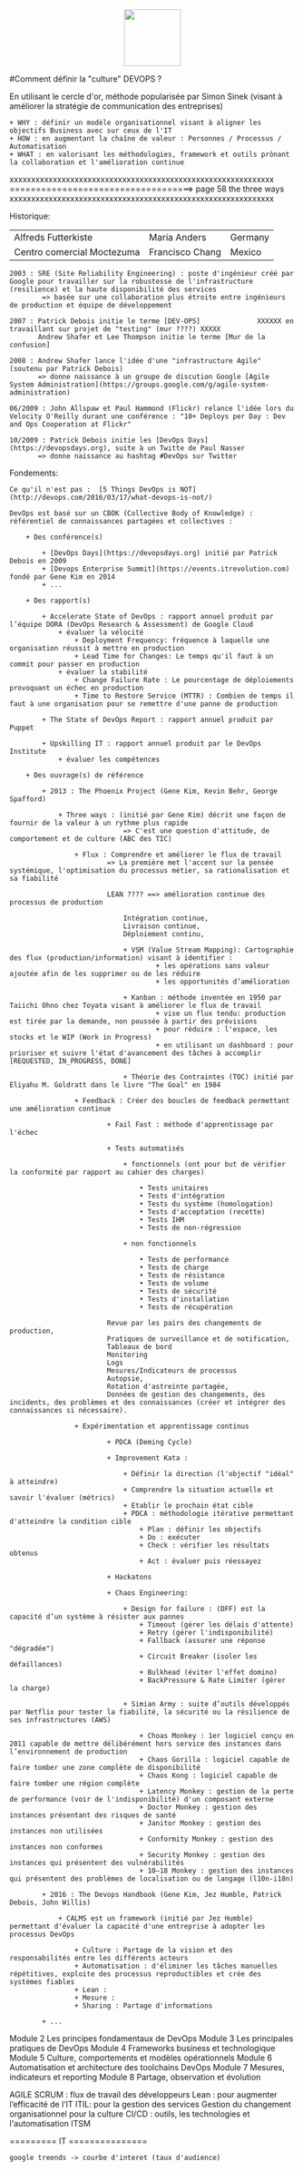 <div id="header" align="center">
  <img src="https://media.giphy.com/media/M9gbBd9nbDrOTu1Mqx/giphy.gif" width="100"/>
</div>

#Comment définir la "culture" DEVOPS ?

En utilisant le cercle d'or, méthode popularisée par Simon Sinek (visant à améliorer la stratégie de communication des entreprises)

	+ WHY : définir un modèle organisationnel visant à aligner les objectifs Business avec sur ceux de l'IT
	+ HOW : en augmentant la chaîne de valeur : Personnes / Processus / Automatisation
	+ WHAT : en valorisant les méthodologies, framework et outils prônant la collaboration et l'amélioration continue

xxxxxxxxxxxxxxxxxxxxxxxxxxxxxxxxxxxxxxxxxxxxxxxxxxxxxxxxxxxxx
===================================> page 58 the three ways
xxxxxxxxxxxxxxxxxxxxxxxxxxxxxxxxxxxxxxxxxxxxxxxxxxxxxxxxxxxxx 

Historique:

<div>
	<table>
		  <tr>
		    <td>Alfreds Futterkiste</td>
		    <td>Maria Anders</td>
		    <td>Germany</td>
		  </tr>
		  <tr>
		    <td>Centro comercial Moctezuma</td>
		    <td>Francisco Chang</td>
		    <td>Mexico</td>
		  </tr>
	</table>
</div>

	2003 : SRE (Site Reliability Engineering) : poste d'ingénieur créé par Google pour travailler sur la robustesse de l'infrastructure (resilience) et la haute disponibilité des services
			=> basée sur une collaboration plus étroite entre ingénieurs de production et équipe de développement

	2007 : Patrick Debois initie le terme [DEV-OPS]              XXXXXX en travaillant sur projet de "testing" (mur ????) XXXXX
		   Andrew Shafer et Lee Thompson initie le terme [Mur de la confusion]

	2008 : Andrew Shafer lance l'idée d'une "infrastructure Agile" (soutenu par Patrick Debois) 
		   => donne naissance à un groupe de discution Google [Agile System Administration](https://groups.google.com/g/agile-system-administration)

	06/2009 : John Allspaw et Paul Hammond (Flickr) relance l'idée lors du Velocity O'Reilly durant une conférence : "10+ Deploys per Day : Dev and Ops Cooperation at Flickr"
		   
	10/2009 : Patrick Debois initie les [DevOps Days](https://devopsdays.org), suite à un Twitte de Paul Nasser
		   => donne naissance au hashtag #DevOps sur Twitter
		   
Fondements:

	Ce qu'il n'est pas :  [5 Things DevOps is NOT](http://devops.com/2016/03/17/what-devops-is-not/)

	DevOps est basé sur un CBOK (Collective Body of Knowledge) : référentiel de connaissances partagées et collectives :
	
		+ Des conférence(s)
		
			+ [DevOps Days](https://devopsdays.org) initié par Patrick Debois en 2009
			+ [Devops Enterprise Summit](https://events.itrevolution.com) fondé par Gene Kim en 2014
			+ ...
			
		+ Des rapport(s)
		
			+ Accelerate State of DevOps : rapport annuel produit par l’équipe DORA (DevOps Research & Assessment) de Google Cloud
			    + évaluer la vélocité
					+ Deployment Frequency: fréquence à laquelle une organisation réussit à mettre en production
					+ Lead Time for Changes: Le temps qu'il faut à un commit pour passer en production
				+ évaluer la stabilité
					+ Change Failure Rate : Le pourcentage de déploiements provoquant un échec en production
				    + Time to Restore Service (MTTR) : Combien de temps il faut à une organisation pour se remettre d'une panne de production
					
			+ The State of DevOps Report : rapport annuel produit par Puppet
					
			+ Upskilling IT : rapport annuel produit par le DevOps Institute 
				+ évaluer les compétences 			
		
		+ Des ouvrage(s) de référence
		
			+ 2013 : The Phoenix Project (Gene Kim, Kevin Behr, George Spafford)
			
				+ Three ways : (initié par Gene Kim) décrit une façon de fournir de la valeur à un rythme plus rapide
								=> C'est une question d'attitude, de comportement et de culture (ABC des TIC)
				
					+ Flux : Comprendre et améliorer le flux de travail
							=> La première met l'accent sur la pensée systémique, l'optimisation du processus métier, sa rationalisation et sa fiabilité
							
							LEAN ???? ==> amélioration continue des processus de production
							
								Intégration continue,
								Livraison continue,
								Déploiement continu,
								
								+ VSM (Value Stream Mapping): Cartographie des flux (production/information) visant à identifier :
										+ les opérations sans valeur ajoutée afin de les supprimer ou de les réduire
										+ les opportunités d’amélioration
								
								+ Kanban : méthode inventée en 1950 par Taiichi Ohno chez Toyata visant à améliorer le flux de travail 
										+ vise un flux tendu: production est tirée par la demande, non poussée à partir des prévisions
										+ pour réduire : l'espace, les stocks et le WIP (Work in Progress)
										+ en utilisant un dashboard : pour prioriser et suivre l'état d'avancement des tâches à accomplir [REQUESTED, IN_PROGRESS, DONE]
								
								+ Théorie des Contraintes (TOC) initié par Eliyahu M. Goldratt dans le livre "The Goal" en 1984
					
					+ Feedback : Créer des boucles de feedback permettant une amélioration continue 
					
							+ Fail Fast : méthode d'apprentissage par l'échec
							
							+ Tests automatisés
							
								+ fonctionnels (ont pour but de vérifier la conformité par rapport au cahier des charges)
								
									• Tests unitaires
									• Tests d'intégration
									• Tests du système (homologation)
									• Tests d'acceptation (recette)
									• Tests IHM
									• Tests de non-régression
								
								+ non fonctionnels
								
									• Tests de performance
									• Tests de charge
									• Tests de résistance
									• Tests de volume
									• Tests de sécurité
									• Tests d'installation
									• Tests de récupération
									
							Revue par les pairs des changements de production,
							Pratiques de surveillance et de notification,
							Tableaux de bord
							Monitoring
							Logs
							Mesures/Indicateurs de processus
							Autopsie,
							Rotation d'astreinte partagée,
							Données de gestion des changements, des incidents, des problèmes et des connaissances (créer et intégrer des connaissances si nécessaire).
					
					+ Expérimentation et apprentissage continus
					
							+ PDCA (Deming Cycle)
							
							+ Improvement Kata : 
							
								+ Définir la direction (l'objectif "idéal" à atteindre)
								+ Comprendre la situation actuelle et savoir l'évaluer (métrics)
								+ Etablir le prochain état cible
								+ PDCA : méthodologie itérative permettant d'atteindre la condition cible
									+ Plan : définir les objectifs
									+ Do : exécuter
									+ Check : vérifier les résultats obtenus
									+ Act : évaluer puis réessayez
							
							+ Hackatons
							
							+ Chaos Engineering:
								
								+ Design for failure : (DFF) est la capacité d’un système à résister aux pannes
									+ Timeout (gérer les délais d'attente)
									+ Retry (gérer l'indisponibilité)
									+ Fallback (assurer une réponse "dégradée")
									+ Circuit Breaker (isoler les défaillances)
									+ Bulkhead (éviter l'effet domino)
									+ BackPressure & Rate Limiter (gérer la charge)
								
								+ Simian Army : suite d’outils développés par Netflix pour tester la fiabilité, la sécurité ou la résilience de ses infrastructures (AWS)
								
									+ Choas Monkey : 1er logiciel conçu en 2011 capable de mettre délibérément hors service des instances dans l’environnement de production
									+ Chaos Gorilla : logiciel capable de faire tomber une zone complète de disponibilité
									+ Chaos Kong : logiciel capable de faire tomber une région complète
									+ Latency Monkey : gestion de la perte de performance (voir de l'indisponibilité) d'un composant externe
									+ Doctor Monkey : gestion des instances présentant des risques de santé
									+ Janitor Monkey : gestion des instances non utilisées
									+ Conformity Monkey : gestion des instances non conformes
									+ Security Monkey : gestion des instances qui présentent des vulnérabilités
									+ 10–18 Monkey : gestion des instances qui présentent des problèmes de localisation ou de langage (l10n-i18n)
			
			+ 2016 : The Devops Handbook (Gene Kim, Jez Humble, Patrick Debois, John Willis)
			
				+ CALMS est un framework (initié par Jez Humble) permettant d'évaluer la capacité d'une entreprise à adopter les processus DevOps
				
					+ Culture : Partage de la vision et des responsabilités entre les différents acteurs
					+ Automatisation : d'éliminer les tâches manuelles répétitives, exploite des processus reproductibles et crée des systèmes fiables
					+ Lean : 
					+ Mesure : 
					+ Sharing : Partage d'informations
			
			+ ...
	    

	
	
	

	
Module 2	Les principes fondamentaux de DevOps
Module 3	Les principales pratiques de DevOps
Module 4	Frameworks business et technologique
Module 5	Culture, comportements et modèles opérationnels
Module 6	Automatisation et architecture des toolchains DevOps
Module 7	Mesures, indicateurs et reporting
Module 8	Partage, observation et évolution

AGILE
SCRUM : flux de travail des développeurs
Lean : pour augmenter l’efficacité de l’IT 
ITIL:  pour la gestion des services 
Gestion du changement organisationnel pour la culture
CI/CD : outils, les technologies et l'automatisation
ITSM

========= IT =============== 


    google treends -> courbe d'interet (taux d'audience)
